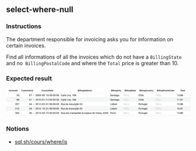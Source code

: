 ## select-where-null

### Instructions

The department responsible for invoicing asks you for information on certain invoices.

Find all informations of all the invoices which do not have a `BillingState` and no` BillingPostalCode` and where the `Total` price is greater than 10.

### Expected result

![Expected Result](./expected.png)

### Notions

- [sql.sh/cours/where/is](https://sql.sh/cours/where/is)
